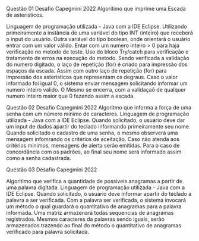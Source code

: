  Questão 01 Desafio Capegmini 2022
 Algoritimo que imprime uma Escada de asteristicos.

 Linguagem de programação utilizada -  Java com a IDE Eclipse.
 Utilizando primeiramente a instância de uma variável do tipo INT (inteiro) que receberá o input do usuário.
 Outra variável do tipo boolean, onde orientará o usuário entrar com um valor válido.
 Entar com um numero inteiro > 0 para haja verificação no metodo de teste.
 Uso do bloco Try/catch para verificação e tratamento de erros na execução do metodo.
 Sendo verificada a validação do numero digitado, o laço de repetição (for) é criado para impressão dos espaços da escada.
 Assim com outro laço de repetição (for) para impressão dos asteristicos que representam os degraus.
 Caso o valor informado foi igual 0, o sistema enviar mensagem solicitando informar um numero inteiro valido.
 O Mesmo se encerra, com a validaçaõ de qualquer numero inteiro maior que 0 fazendo assim a escada.

  Questão 02 Desafio Capegmini 2022
Algoritmo que informa a força de uma senha com um número minimo de caracteres.
Linguagem de programação utilizada -  Java com a IDE Eclipse.
Quando solicitado, o usuário deve dar um input de dados apartir do teclado informando primeiramente seu nome.
Quando solicitado o cadastro de uma senha, o mesmo observerá uma mensagem infomrando os critérios de aceitação.
Caso não atenda aos critérios minimos, mensagens de alerta serão emitidas.
Para o caso de concordância com os padrões, ao final seu nome será informado assim como a senha cadastrada.

 Questão 03 Desafio Capegmini 2022

 Algoritimo que verifica a quantidade de possiveis anagramas a partir de uma palavra digitada.
 Linguagem de programação utilizada -  Java com a IDE Eclipse.
 Quando solicitado, o usuário deve informar apartir do teclado a palavra a ser verificada.
 Com a palavra ser verificada, o sistema invocará um método o qual guardará o quantitativo de anagramas para a palavra informada.
 Uma matriz armazenará todas sequencias de anagramas registrados.
 Mesmos caracteres da palavras sendo iguais, serão armazenados trazendo ao final do método o quantitativo de anagramas verificado para palavra solicitada.




